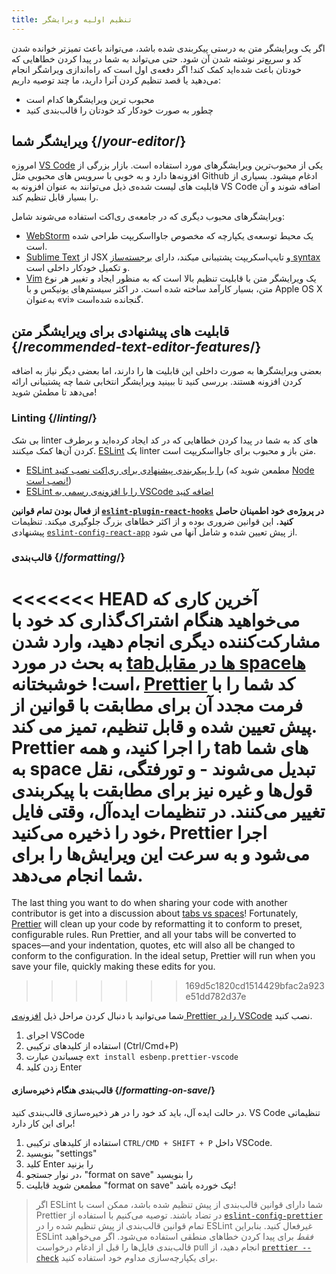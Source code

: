 ```yaml
---
title: تنظیم اولیه ویرایشگر
---
```


<Intro>

اگر یک ویرایشگر متن به درستی پیکربندی شده باشد، می‌تواند باعث تمیزتر خوانده شدن کد و سریع‌تر نوشته شدن آن شود. حتی می‌تواند به شما در پیدا کردن خطاهایی که خودتان باعث شده‌اید کمک کند! اگر دفعه‌ی اول است که راه‌اندازی ویراشگر انجام می‌دهید یا قصد تنظیم کردن آنرا دارید، ما چند توصیه داریم:

</Intro>

<YouWillLearn>

* محبوب ترین ویرایشگرها کدام است
* چطور به صورت خودکار کد خودتان را قالب‌بندی کنید

</YouWillLearn>

## ویرایشگر شما {/*your-editor*/}

امروزه [VS Code](https://code.visualstudio.com/) یکی از محبوب‌ترین ویرایشگرهای مورد استفاده است. بازار بزرگی از افزونه‌ها دارد و به خوبی با سرویس های محبوبی مثل Github ادغام میشود. بسیاری از قابلیت های لیست شده‌ی ذیل می‌توانند به عنوان افزونه به VS Code اضافه شوند و آن را بسیار قابل تنظیم کند.

ویرایشگرهای محبوب دیگری که در جامعه‌ی ری‌اکت استفاده می‌شوند شامل:

* [WebStorm](https://www.jetbrains.com/webstorm/) یک محیط توسعه‌ی یکپارچه که مخصوص جاوااسکریپت طراحی شده است.
* [Sublime Text](https://www.sublimetext.com/) از JSX و تایپ‌اسکریپت پشتیبانی میکند، دارای [برجسته‌ساز syntax](https://stackoverflow.com/a/70960574/458193) و تکمیل خودکار داخلی است.
* [Vim](https://www.vim.org/) یک ویرایشگر متن با قابلیت تنظیم بالا است که به منظور ایجاد و تغییر هر نوع متن، بسیار کارآمد ساخته شده است. در اکثر سیستم‌های یونیکس و با Apple OS X به‌عنوان «vi» گنجانده شده‌است.

## قابلیت های پیشنهادی برای ویرایشگر متن {/*recommended-text-editor-features*/}

بعضی ویرایشگرها به صورت داخلی این قابلیت ها را دارند، اما بعضی دیگر نیاز به اضافه کردن افزونه هستند. بررسی کنید تا ببینید ویرایشگر انتخابی شما چه پشتیبانی ارائه می‌دهد تا مطمئن شوید!

### Linting {/*linting*/}

بی شک linter های کد به شما در پیدا کردن خطاهایی که در کد ایجاد کرده‌اید و برطرف کردن آن‌ها کمک میکنند. [ESLint](https://eslint.org/) یک linter متن باز و محبوب برای جاوااسکریپت است.

* [ESLint را با پیکربندی پیشنهادی برای ری‌اکت نصب کنید](https://www.npmjs.com/package/eslint-config-react-app) (مطمعن شوید که [Node نصب است!](https://nodejs.org/en/download/current/))
* [ESLint را با افزونه‌ی رسمی به VSCode اضافه کنید](https://marketplace.visualstudio.com/items?itemName=dbaeumer.vscode-eslint)

**از فعال بودن تمام قوانین [`eslint-plugin-react-hooks`](https://www.npmjs.com/package/eslint-plugin-react-hooks) در پروژه‌ی خود اطمینان حاصل کنید.** این قوانین ضروری بوده و از اکثر خطاهای بزرگ جلوگیری میکند. تنظیمات پیشنهادی [`eslint-config-react-app`](https://www.npmjs.com/package/eslint-config-react-app) از پیش تعیین شده و شامل آنها می شود.

### قالب‌بندی {/*formatting*/}

<<<<<<< HEAD
آخرین کاری که می‌خواهید هنگام اشتراک‌گذاری کد خود با مشارکت‌کننده دیگری انجام دهید، وارد شدن به بحث در مورد [tab‌ها در مقابل space‌ها](https://www.google.com/search?q=tabs+vs+spaces) است! خوشبختانه، [Prettier](https://prettier.io/) کد شما را با فرمت مجدد آن برای مطابقت با قوانین از پیش تعیین شده و قابل تنظیم، تمیز می کند. Prettier را اجرا کنید، و همه tab های شما به space تبدیل می‌شوند - و تورفتگی، نقل قول‌ها و غیره نیز برای مطابقت با پیکربندی تغییر می‌کنند. در تنظیمات ایده‌آل، وقتی فایل خود را ذخیره می‌کنید، Prettier اجرا می‌شود و به سرعت این ویرایش‌ها را برای شما انجام می‌دهد.
=======
The last thing you want to do when sharing your code with another contributor is get into a discussion about [tabs vs spaces](https://www.google.com/search?q=tabs+vs+spaces)! Fortunately, [Prettier](https://prettier.io/) will clean up your code by reformatting it to conform to preset, configurable rules. Run Prettier, and all your tabs will be converted to spaces—and your indentation, quotes, etc will also all be changed to conform to the configuration. In the ideal setup, Prettier will run when you save your file, quickly making these edits for you.
>>>>>>> 169d5c1820cd1514429bfac2a923e51dd782d37e

شما می‌توانید با دنبال کردن مراحل ذیل [افزونه‌ی Prettier را در VSCode](https://marketplace.visualstudio.com/items?itemName=esbenp.prettier-vscode) نصب کنید.

1. اجرای VSCode
2. استفاده از کلیدهای ترکیبی (Ctrl/Cmd+P)
3. چسباندن عبارت `ext install esbenp.prettier-vscode`
4. زدن کلید Enter

#### قالب‌بندی هنگام ذخیره‌سازی {/*formatting-on-save*/}

در حالت ایده آل، باید کد خود را در هر ذخیره‌سازی قالب‌بندی کنید. VS Code تنظیماتی برای این کار دارد!

1. استفاده از کلیدهای ترکیبی `CTRL/CMD + SHIFT + P` داخل VSCode.
2. بنویسید "settings"
3. کلید Enter را بزنید
4. در نوار جستجو، "format on save" را بنویسید
5. مطمعن شوید قابلیت "format on save" تیک خورده باشد!

> اگر ESLint شما دارای قوانین قالب‌بندی از پیش تنظیم شده باشد، ممکن است با Prettier در تضاد باشند. توصیه می‌کنیم با استفاده از [`eslint-config-prettier`](https://github.com/prettier/eslint-config-prettier) تمام قوانین قالب‌بندی  از پیش تنظیم شده را در ESLint غیرفعال کنید. بنابراین ESLint *فقط* برای پیدا کردن خطاهای منطقی استفاده می‌شود.  اگر می‌خواهید قالب‌بندی فایل‌ها را قبل از ادغام درخواست pull انجام دهید، از [`prettier --check`](https://prettier.io/docs/en/cli.html#--check) برای یکپارچه‌سازی مداوم خود استفاده کنید.

